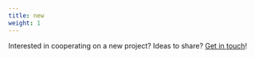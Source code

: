 ```yaml
---
title: new
weight: 1
---
```


Interested in cooperating on a new project? Ideas to share? [Get in touch](https://internet4000.com)!
